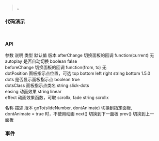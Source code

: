 #   

>  。


###  代码演示

```
 
```

### API
参数	说明	类型	默认值	版本
afterChange	切换面板的回调	function(current)	无	
autoplay	是否自动切换	boolean	false	
beforeChange	切换面板的回调	function(from, to)	无	
dotPosition	面板指示点位置，可选 top bottom left right	string	bottom	1.5.0
dots	是否显示面板指示点	boolean	true	
dotsClass	面板指示点类名	string	slick-dots	
easing	动画效果	string	linear	
effect	动画效果函数，可取 scrollx, fade	string	scrollx


名称	描述	版本
goTo(slideNumber, dontAnimate)	切换到指定面板, dontAnimate = true 时，不使用动画	
next()	切换到下一面板	
prev()	切换到上一面板	
 


### 事件

 

